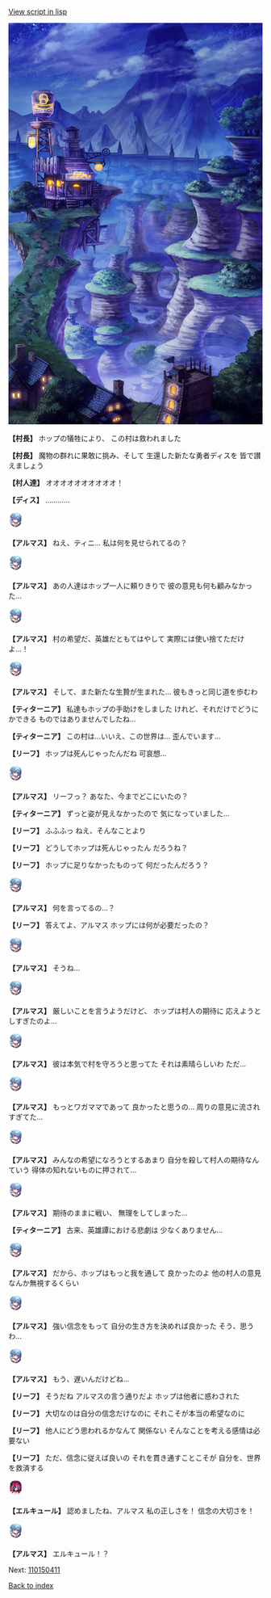 [View script in lisp](../scripts/110150360.txt)

![005_Wilderness_Night.png](../images/backgrounds/005_Wilderness_Night.png)

**【村長】**
ホップの犠牲により、
この村は救われました

**【村長】**
魔物の群れに果敢に挑み、そして
生還した新たな勇者ディスを
皆で讃えましょう

**【村人達】**
オオオオオオオオオオ！

**【ディス】**
…………

<img src="../images/units/3103811.png" alt="3103811.png" height="34"/>

**【アルマス】**
ねえ、ティニ…
私は何を見せられてるの？

<img src="../images/units/3103811.png" alt="3103811.png" height="34"/>

**【アルマス】**
あの人達はホップ一人に頼りきりで
彼の意見も何も顧みなかった…

<img src="../images/units/3103811.png" alt="3103811.png" height="34"/>

**【アルマス】**
村の希望だ、英雄だともてはやして
実際には使い捨てただけよ…！

<img src="../images/units/3103811.png" alt="3103811.png" height="34"/>

**【アルマス】**
そして、また新たな生贄が生まれた…
彼もきっと同じ道を歩むわ

**【ティターニア】**
私達もホップの手助けをしました
けれど、それだけでどうにかできる
ものではありませんでしたね…

**【ティターニア】**
この村は…いいえ、この世界は…
歪んでいます…

**【リーフ】**
ホップは死んじゃったんだね
可哀想…

<img src="../images/units/3103811.png" alt="3103811.png" height="34"/>

**【アルマス】**
リーフっ？
あなた、今までどこにいたの？

**【ティターニア】**
ずっと姿が見えなかったので
気になっていました…

**【リーフ】**
ふふふっ
ねえ、そんなことより

**【リーフ】**
どうしてホップは死んじゃったん
だろうね？

**【リーフ】**
ホップに足りなかったものって
何だったんだろう？

<img src="../images/units/3103811.png" alt="3103811.png" height="34"/>

**【アルマス】**
何を言ってるの…？

**【リーフ】**
答えてよ、アルマス
ホップには何が必要だったの？

<img src="../images/units/3103811.png" alt="3103811.png" height="34"/>

**【アルマス】**
そうね…

<img src="../images/units/3103811.png" alt="3103811.png" height="34"/>

**【アルマス】**
厳しいことを言うようだけど、
ホップは村人の期待に
応えようとしすぎたのよ…

<img src="../images/units/3103811.png" alt="3103811.png" height="34"/>

**【アルマス】**
彼は本気で村を守ろうと思ってた
それは素晴らしいわ
ただ…

<img src="../images/units/3103811.png" alt="3103811.png" height="34"/>

**【アルマス】**
もっとワガママであって
良かったと思うの…
周りの意見に流されすぎてた…

<img src="../images/units/3103811.png" alt="3103811.png" height="34"/>

**【アルマス】**
みんなの希望になろうとするあまり
自分を殺して村人の期待なんていう
得体の知れないものに押されて…

<img src="../images/units/3103811.png" alt="3103811.png" height="34"/>

**【アルマス】**
期待のままに戦い、
無理をしてしまった…

**【ティターニア】**
古来、英雄譚における悲劇は
少なくありません…

<img src="../images/units/3103811.png" alt="3103811.png" height="34"/>

**【アルマス】**
だから、ホップはもっと我を通して
良かったのよ
他の村人の意見なんか無視するくらい

<img src="../images/units/3103811.png" alt="3103811.png" height="34"/>

**【アルマス】**
強い信念をもって
自分の生き方を決めれば良かった
そう、思うわ…

<img src="../images/units/3103811.png" alt="3103811.png" height="34"/>

**【アルマス】**
もう、遅いんだけどね…

**【リーフ】**
そうだね
アルマスの言う通りだよ
ホップは他者に惑わされた

**【リーフ】**
大切なのは自分の信念だけなのに
それこそが本当の希望なのに

**【リーフ】**
他人にどう思われるかなんて
関係ない
そんなことを考える感情は必要ない

**【リーフ】**
ただ、信念に従えば良いの
それを貫き通すことこそが
自分を、世界を救済する

<img src="../images/units/3202519.png" alt="3202519.png" height="34"/>

**【エルキュール】**
認めましたね、アルマス
私の正しさを！
信念の大切さを！

<img src="../images/units/3103811.png" alt="3103811.png" height="34"/>

**【アルマス】**
エルキュール！？

Next: [110150411](110150411.md)

[Back to index](index.md)
